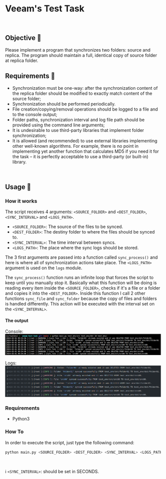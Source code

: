 # Veeam's Test Task
<br>

## Objective :pushpin:
Please implement a program that synchronizes two folders: source and replica. The
program should maintain a full, identical copy of source folder at replica folder.

## Requirements :pushpin:
- Synchronization must be one-way: after the synchronization content of the
replica folder should be modified to exactly match content of the source
folder;
- Synchronization should be performed periodically.
- File creation/copying/removal operations should be logged to a file and to the
console output;
- Folder paths, synchronization interval and log file path should be provided
using the command line arguments;
- It is undesirable to use third-party libraries that implement folder
synchronization;
- It is allowed (and recommended) to use external libraries implementing other
well-known algorithms. For example, there is no point in implementing yet
another function that calculates MD5 if you need it for the task – it is
perfectly acceptable to use a third-party (or built-in) library.
<br>

## Usage :pushpin:

### How it works
The script receives 4 arguments: `<SOURCE_FOLDER>` and `<DEST_FOLDER>`, `<SYNC_INTERVAL>` and `<LOGS_PATH>`.

- `<SOURCE_FOLDER>`: The source of the files to be synced.
- `<DEST_FOLDER>`: The destiny folder to where the files should be synced to.
- `<SYNC_INTERVAL>`: The time interval between syncs.
- `<LOGS_PATH>`: The place where the sync logs should be stored.

The 3 first arguments are passed into a function called `sync_process()` and here is where all of synchronization actions take place.
The `<LOGS_PATH>` argument is used on the `logs` module.

The `sync_process()` function runs an infinite loop that forces the script to keep until you manually stop it. Basically what this function
will be doing is reading every item inside the `<SOURCE_FOLDER>`, checks if it's a file or a folder and copies it into the `<DEST_FOLDER>`.
Inside this function I call 2 other functions `sync_file` and `sync_folder` because the copy of files and folders is handled differently. This action
will be executed with the interval set on the `<SYNC_INTERVAL>`.

#### The output
Console:<br />
![alt text](image.png)
<br>

Logs:<br />
![alt text](image-1.png)
<br>

### Requirements
- Python3

### How To
In order to execute the script, just type the following command: <br />
```bash
python main.py <SOURCE_FOLDER> <DEST_FOLDER> <SYNC_INTERVAL> <LOGS_PATH>
```
<br>

:information_source: `<SYNC_INTERVAL>`: should be set in SECONDS.
